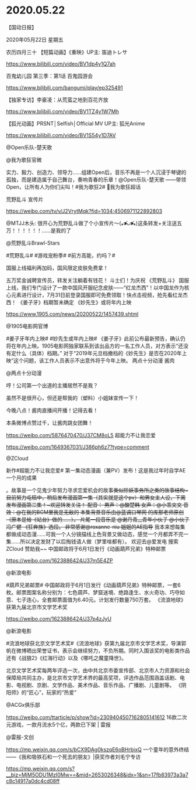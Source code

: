 # 2020.05.22

【国动日报】

2020年05月22日  星期五

农历四月三十
 【短篇动画】《重映》UP主: 笛迪トレサ

https://www.bilibili.com/video/BV1dp4y1Q7ah


百鬼幼儿园 第三季：第1话 百鬼园游会

https://www.bilibili.com/bangumi/play/ep325491


【独家专访】李豪凌：从荒蛮之地到百花齐放

https://www.bilibili.com/video/BV1TZ4y1W7Mh


【狐光动画】PRSNT│Selfish│Official MV UP主: 狐光Anime

https://www.bilibili.com/video/BV1S54y1D7AV


@Open乐队-楚天歌  

@我为歌狂官微

实力、毅力、创造力、领导力……组建Open后，音乐不再是一个人沉浸于琴键的孤独，而是建造属于自己舞台，奏响青春的乐章！@Open乐队-楚天歌  ——带领Open，让所有人为你们尖叫！#我为歌狂2# 我为歌狂超话   

                                         
荒野乱斗 宣传片

https://weibo.com/tv/v/J2VrytMqk?fid=1034:4506971122892803

@MTJJ木头: 很开心为荒野乱斗做了个小宣传片～(⁎⁍̴̛ᴗ⁍̴̛⁎)这条转发+关注送五万！！！！！！……是我的了

@荒野乱斗Brawl-Stars                            

#荒野乱斗# #游戏宠粉季# #前方高能，约吗？#

国服上线福利再加码，国风限定皮肤免费拿！

五万奖金诚聘宣传员，转发关注躺着有钱花！
斗士们！为庆祝 《荒野乱斗》 国服上线，我们专门设计了一款中国风开服纪念皮肤——“红龙杰西”！以中国龙作为核心元素进行设计，7月31日前登录国服即可免费领取！快点击视频，抢先看红龙杰西！
《姜子牙》档期暂未确定 《妙先生》或将年内上映

https://www.1905.com/news/20200522/1457439.shtml

@1905电影网官博                            

#姜子牙年内上映#  #妙先生或年内上映# 《姜子牙》此前公布最新预告，确认仍将在年内上映。1905电影网独家联系到该出品方的一名工作人员，对方表示“还没有定什么（具体）档期。” 对于“2019年元旦档撤档的《妙先生》是否在2020年上映”这个问题，该工作人员表示不出意外将于今年上映。
两点十分动漫  酱肉

@两点十分动漫 

哼！公司第一个出道的主播居然不是我？

虽然不是很开心，但还是帮我的（塑料）小姐妹宣传一下！

今晚八点！酱肉直播间开播！记得去看！

本条微博点赞过千，让酱肉跳女团舞！

https://weibo.com/5876470470/J37CM8oL5
超能力不让我恋爱

https://weibo.com/1649367031/J386ph6z7?type=comment

@ZCloud                            

新作#超能力不让我恋爱#  第一集动态漫画（兼PV）发布！这是我过年时自学AE一个月的成果

。故事是一个见鬼少年努力寻求恋爱机会的故事~~类似除妖事务所之类的故事结构~目前努力屯稿中，稍后发布漫画第一集（其实就是这个pv）和男女主人设，下周发布漫画第二集！~欢迎转发关注！
配音：
男声：@酸楚韩
女声：@小乖文文
音效：@在我的BGM里我是无敌的
本集背景音乐由@蓝调口琴网 的库那老师原创（原本是给《站台》做的……）。
片尾一段音乐是 @谢丹青__青年小伙子 @小伙子冯广健  《狂奔族》选段。
非常感谢@roxanne-niu  姐姐的AE指导~~
我本来想每集都做成动态漫……可我一个人分镜描线上色背景又做动态，感觉一个月都弄不完一集……所以决定发财了以后掏钱请人做（梦里啥都有）。
欢迎去@爱发电 搜索ZCloud 赞助我~~
中国邮政将于6月1日发行《动画葫芦兄弟》特种邮票

https://weibo.com/1623886424/J37m5E4ZP

@新浪电影 

#葫芦兄弟邮票# 中国邮政将于6月1日发行《动画葫芦兄弟》特种邮票，一套6枚。邮票图案名称分别为：七色葫芦、梦窟迷境、绝路逢生、水火奇功、巧夺如意、七子连心，全套邮票面值为6.40元。计划发行数量750万套。
《流浪地球》获第九届北京市文学艺术奖

https://weibo.com/1623886424/J37p4zJyU

@新浪电影     

#流浪地球获北京文学艺术奖#《流浪地球》获第九届北京市文学艺术奖，导演郭帆在微博晒出荣誉证书，表示会继续努力，不负所期。同时入围该奖的电影类作品还有《战狼2》《红海行动》以及《哪吒之魔童降世》。

北京文学艺术奖每两年评选一次，由中共北京市委宣传部、北京市人力资源和社会保障局共同主办，是北京市文学艺术界的最高奖项，评选作品范围涵盖话剧、电影、电视剧、京剧、文学作品、美术作品、音乐作品、广播剧、儿童剧等。
《阴阳师》的“匠心”，玩家的“热爱”

@ACGx俱乐部

https://weibo.com/ttarticle/p/show?id=2309404507162805141612
16款二次元游戏，一款月流水5个亿，两款已下架 | 雷报

@雷报-文创 

https://mp.weixin.qq.com/s/bCX9DAg0kszqE6oBHrbixQ
一个童年的意外终结——《我和吸铁石和一个死去的朋友》|获奖作者刘毛宁专访

https://mp.weixin.qq.com/s?__biz=MjM5ODU1MzI0Mw==&mid=2653026348&idx=1&sn=17fb83973a3a7c8c14917a0dc4cd08ff



